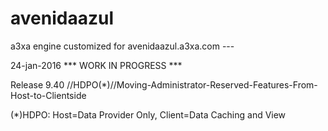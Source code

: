 # avenidaazul
a3xa engine customized for avenidaazul.a3xa.com ---

24-jan-2016 *** WORK IN PROGRESS ***

Release 9.40 //HDPO(\*)//Moving-Administrator-Reserved-Features-From-Host-to-Clientside

(\*)HDPO: Host=Data Provider Only, Client=Data Caching and View

